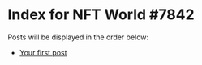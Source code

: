 # Index for NFT World #7842
Posts will be displayed in the order below:

- [Your first post](./001-first.md)

